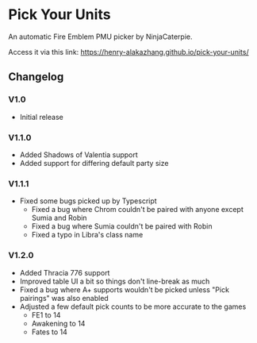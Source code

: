 # Pick Your Units

An automatic Fire Emblem PMU picker by NinjaCaterpie.

Access it via this link:
https://henry-alakazhang.github.io/pick-your-units/

## Changelog

### V1.0

- Initial release

### V1.1.0

- Added Shadows of Valentia support
- Added support for differing default party size

### V1.1.1

- Fixed some bugs picked up by Typescript
  - Fixed a bug where Chrom couldn't be paired with anyone except Sumia and Robin
  - Fixed a bug where Sumia couldn't be paired with Robin
  - Fixed a typo in Libra's class name

### V1.2.0

- Added Thracia 776 support
- Improved table UI a bit so things don't line-break as much
- Fixed a bug where A+ supports wouldn't be picked unless "Pick pairings" was also enabled
- Adjusted a few default pick counts to be more accurate to the games
  - FE1 to 14
  - Awakening to 14
  - Fates to 14
